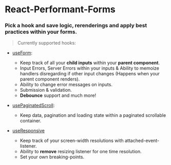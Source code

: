 # React-Performant-Forms

### Pick a hook and save logic, rerenderings and apply best practices within your forms.

> Currently supported hooks:

- [useForm](https://github.com/Ferm0494/react-peformant-forms/blob/main/docs/useFormHook.md): 
  - Keep track of all your **child inputs** within your **parent component**.
  - Input Errors, Server Errors within your inputs & Ability to memoize handlers disregarding if other input changes (Happens when your parent component renders).
  - Ability to change error messages on inputs.
  - Submission & validation.
  - **Debounce** support and much more!

- [usePaginatedScroll](https://github.com/Ferm0494/react-peformant-forms/blob/main/docs/usePaginatedScroll.md):
  - Keep data, pagination and loading state within a paginated scrollable container.

- [useResponsive](https://github.com/Ferm0494/react-peformant-forms/blob/main/docs/useResponsive.md)
    - Keep track of your screen-width resolutions with attached-event-listener.
    - Ability to **remove** resizing listener for one time resolution.
    - Set your own breaking-points.


